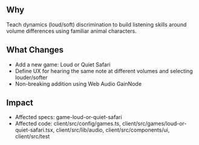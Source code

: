 ## Why
Teach dynamics (loud/soft) discrimination to build listening skills around volume differences using familiar animal characters.

## What Changes
- Add a new game: Loud or Quiet Safari
- Define UX for hearing the same note at different volumes and selecting louder/softer
- Non-breaking addition using Web Audio GainNode

## Impact
- Affected specs: game-loud-or-quiet-safari
- Affected code: client/src/config/games.ts, client/src/games/loud-or-quiet-safari.tsx, client/src/lib/audio, client/src/components/ui, client/src/test

